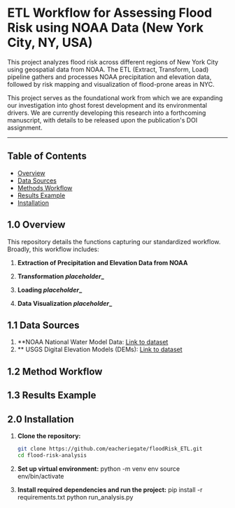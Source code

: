 # ETL Workflow for Assessing Flood Risk using NOAA Data (New York City, NY, USA)

This project analyzes flood risk across different regions of New York City using geospatial data from NOAA. The ETL (Extract, Transform, Load) pipeline gathers and processes NOAA precipitation and elevation data, followed by risk mapping and visualization of flood-prone areas in NYC.

This project serves as the foundational work from which we are expanding our investigation into ghost forest development and its environmental drivers. We are currently developing this research into a forthcoming manuscript, with details to be released upon the publication's DOI assignment.

---

## Table of Contents
- [Overview](#10-overview)
- [Data Sources](#11-data-sources)
- [Methods Workflow](12-method-workflow)
- [Results Example](13-results-example)
- [Installation](#20-installation)

## 1.0 Overview

This repository details the functions capturing our standardized workflow. Broadly, this workflow includes:

1. **Extraction of Precipitation and Elevation Data from NOAA**
   
2. **Transformation _placeholder__**

3. **Loading _placeholder__**

4. **Data Visualization _placeholder__**

## 1.1 Data Sources

1. **NOAA National Water Model Data: [Link to dataset](https://www.noaa.gov/nwm)
2. ** USGS Digital Elevation Models (DEMs): [Link to dataset](https://www.usgs.gov/)

## 1.2 Method Workflow

## 1.3 Results Example

## 2.0 Installation

1. **Clone the repository:**
   ```bash
   git clone https://github.com/eacheriegate/floodRisk_ETL.git
   cd flood-risk-analysis

2. **Set up virtual environment:**
   python -m venv env
   source env/bin/activate

3. **Install required dependencies and run the project:**
   pip install -r requirements.txt
   python run_analysis.py

